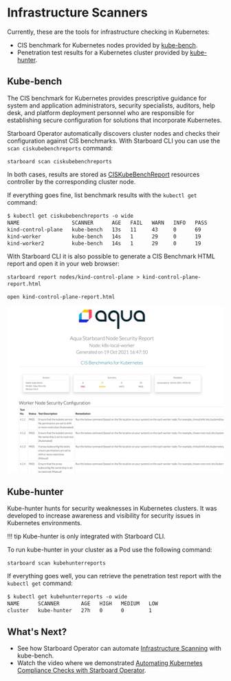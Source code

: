 # Infrastructure Scanners

Currently, these are the tools for infrastructure checking in Kubernetes:

* CIS benchmark for Kubernetes nodes provided by [kube-bench].
* Penetration test results for a Kubernetes cluster provided by [kube-hunter].

## Kube-bench

The CIS benchmark for Kubernetes provides prescriptive guidance for system and application administrators, security
specialists, auditors, help desk, and platform deployment personnel who are responsible for establishing secure
configuration for solutions that incorporate Kubernetes.

Starboard Operator automatically discovers cluster nodes and checks their configuration against CIS benchmarks.
With Starboard CLI you can use the `scan ciskubebenchreports` command:

```
starboard scan ciskubebenchreports
```

In both cases, results are stored as [CISKubeBenchReport] resources controller by the corresponding cluster node.

If everything goes fine, list benchmark results with the `kubectl get` command:

```console
$ kubectl get ciskubebenchreports -o wide
NAME                 SCANNER      AGE   FAIL   WARN   INFO   PASS
kind-control-plane   kube-bench   13s   11     43     0      69
kind-worker          kube-bench   14s   1      29     0      19
kind-worker2         kube-bench   14s   1      29     0      19
```

With Starboard CLI it is also possible to generate a CIS Benchmark HTML report and open it in your web browser:

```
starboard report nodes/kind-control-plane > kind-control-plane-report.html
```
```
open kind-control-plane-report.html
```

![Khulnasoft Starboard Node Security HTML Report](../../images/node01-report.png)


## Kube-hunter

Kube-hunter hunts for security weaknesses in Kubernetes clusters. It was developed to increase awareness and visibility
for security issues in Kubernetes environments.

!!! tip
    Kube-hunter is only integrated with Starboard CLI.

To run kube-hunter in your cluster as a Pod use the following command:

```
starboard scan kubehunterreports
```

If everything goes well, you can retrieve the penetration test report with the `kubectl get` command:

```console
$ kubectl get kubehunterreports -o wide
NAME      SCANNER       AGE   HIGH   MEDIUM   LOW
cluster   kube-hunter   27h   0      0        1
```

## What's Next?

* See how Starboard Operator can automate [Infrastructure Scanning] with kube-bench.
* Watch the video where we demonstrated [Automating Kubernetes Compliance Checks with Starboard Operator].

[kube-bench]: https://github.com/khulnasoft/kube-bench/
[kube-hunter]: https://github.com/khulnasoft/kube-hunter/
[Infrastructure Scanning]: ./../../operator/getting-started.md#infrastructure-scanning
[CISKubeBenchReport]: ./../../crds/ciskubebench-report.md
[Automating Kubernetes Compliance Checks with Starboard Operator]: https://www.youtube.com/watch?v=hOQyEPL-ULI